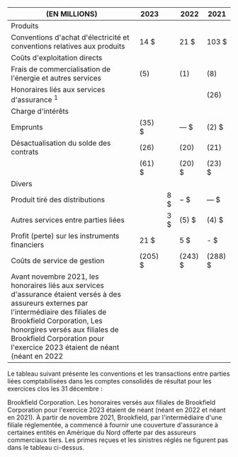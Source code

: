 | (EN MILLIONS)                                                                                                                                                                                                                                                                              | 2023       |      | 2022       | 2021       |
|--------------------------------------------------------------------------------------------------------------------------------------------------------------------------------------------------------------------------------------------------------------------------------------------|------------|------|------------|------------|
| Produits                                                                                                                                                                                                                                                                                   |            |      |            |            |
| Conventions d'achat d'électricité et conventions relatives aux produits                                                                                                                                                                                                                    | 14 \$      |      | 21 \$      | 103 \$     |
| Coûts d'exploitation directs                                                                                                                                                                                                                                                               |            |      |            |            |
| Frais de commercialisation de l'énergie et autres services                                                                                                                                                                                                                                 | (5)        |      | (1)        | (8)        |
| Honoraires liés aux services d'assurance <sup>1</sup>                                                                                                                                                                                                                                      |            |      |            | (26)       |
| Charge d'intérêts                                                                                                                                                                                                                                                                          |            |      |            |            |
| Emprunts                                                                                                                                                                                                                                                                                   | (35) \$    |      | — \$       | (2) \$     |
| Désactualisation du solde des contrats                                                                                                                                                                                                                                                     | (26)       |      | (20)       | (21)       |
|                                                                                                                                                                                                                                                                                            | (61) \$    |      | (20) \$    | (23) \$    |
| Divers                                                                                                                                                                                                                                                                                     |            |      |            |            |
| Produit tiré des distributions                                                                                                                                                                                                                                                             |            | 8 \$ | $-$ \$     | — \$       |
| Autres services entre parties liées                                                                                                                                                                                                                                                        |            | 3 \$ | (5) \$     | (4) \$     |
| Profit (perte) sur les instruments financiers                                                                                                                                                                                                                                              | 21 \$      |      | 5 \$       | - \$       |
| Coûts de service de gestion                                                                                                                                                                                                                                                                | $(205)$ \$ |      | $(243)$ \$ | $(288)$ \$ |
| Avant novembre 2021, les honoraires liés aux services d'assurance étaient versés à des assureurs externes par l'intermédiaire des filiales de<br>Brookfield Corporation, Les honorgires versés aux filiales de Brookfield Corporation pour l'exercice 2023 étaient de néant (néant en 2022 |            |      |            |            |

Le tableau suivant présente les conventions et les transactions entre parties liées comptabilisées dans les comptes consolidés de résultat pour les exercices clos les 31 décembre :

Brookfield Corporation. Les honoraires versés aux filiales de Brookfield Corporation pour l'exercice 2023 étaient de néant (néant en 2022 et néant en 2021). À partir de novembre 2021, Brookfield, par l'intermédiaire d'une filiale réglementée, a commencé à fournir une couverture d'assurance à certaines entités en Amérique du Nord offerte par des assureurs commerciaux tiers. Les primes reçues et les sinistres réglés ne figurent pas dans le tableau ci-dessus.